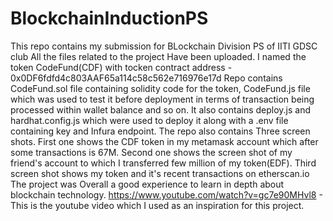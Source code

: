 # BlockchainInductionPS
This repo contains my submission for BLockchain Division PS of IITI GDSC club
All the files related to the project Have been uploaded.
I named the token CodeFund(CDF) with tocken contract address - 0x0DF6fdfd4c803AAF65a114c58c562e716976e17d
Repo contains CodeFund.sol file containing solidity code for the token, CodeFund.js file which was used to test it before deployment in terms of transaction being processed within wallet balance and so on.
It also contains deploy.js and hardhat.config.js which were used to deploy it along with a .env file containing key and Infura endpoint.
The repo also contains Three screen shots. First one shows the CDF token in my metamask account which after some transactions is 67M. Second one shows the screen shot of my friend's account to which I transferred few million of my token(EDF). Third screen shot shows my token and it's recent transactions on etherscan.io
The project was Overall a good experience to learn in depth about blockchain technology.
https://www.youtube.com/watch?v=gc7e90MHvl8 - This is the youtube video which I used as an inspiration for this project.
